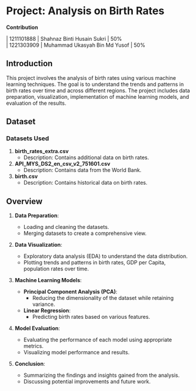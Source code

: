 # Project: Analysis on Birth Rates

**Contribution**

| 1211101888 | Shahnaz Binti Husain Sukri | 50% \
| 1221303909 | Muhammad Ukasyah Bin Md Yusof | 50%

## Introduction

This project involves the analysis of birth rates using various machine learning techniques. The goal is to understand the trends and patterns in birth rates over time and across different regions. The project includes data preparation, visualization, implementation of machine learning models, and evaluation of the results.

## Dataset

### Datasets Used
1. **birth_rates_extra.csv**
   - Description: Contains additional data on birth rates.
2. **API_MYS_DS2_en_csv_v2_751601.csv**
   - Description: Contains data from the World Bank.
3. **birth.csv**
   - Description: Contains historical data on birth rates.

## Overview

1. **Data Preparation**:
   - Loading and cleaning the datasets.
   - Merging datasets to create a comprehensive view.

2. **Data Visualization**:
   - Exploratory data analysis (EDA) to understand the data distribution.
   - Plotting trends and patterns in birth rates, GDP per Capita, population rates over time.

3. **Machine Learning Models**:
   - **Principal Component Analysis (PCA)**:
     - Reducing the dimensionality of the dataset while retaining variance.
   - **Linear Regression**:
     - Predicting birth rates based on various features.

4. **Model Evaluation**:
   - Evaluating the performance of each model using appropriate metrics.
   - Visualizing model performance and results.

5. **Conclusion**:
   - Summarizing the findings and insights gained from the analysis.
   - Discussing potential improvements and future work.

